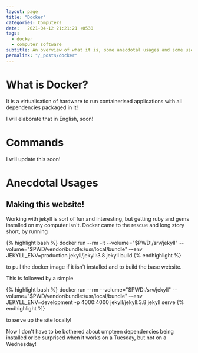 ```yaml
---
layout: page
title: "Docker"
categories: Computers
date:   2021-04-12 21:21:21 +0530
tags:
  - docker
  - computer software
subtitle: An overview of what it is, some anecdotal usages and some useful commands
permalink: "/_posts/docker"
---
```

# What is Docker?

It is a virtualisation of hardware to run containerised applications with all dependencies packaged in it!

I will elaborate that in English, soon!

# Commands

I will update this soon!

# Anecdotal Usages

## Making this website!

Working with jekyll is sort of fun and interesting, but getting ruby and gems installed on my computer isn't. Docker came to the rescue and long story short, by running

{% highlight bash %}
docker run --rm -it --volume="$PWD:/srv/jekyll" --volume="$PWD/vendor/bundle:/usr/local/bundle" --env JEKYLL_ENV=production jekyll/jekyll:3.8 jekyll build
{% endhighlight %}

to pull the docker image if it isn't installed and to build the base website.

This is followed by a simple

{% highlight bash %}
docker run --rm --volume="$PWD:/srv/jekyll" --volume="$PWD/vendor/bundle:/usr/local/bundle" --env JEKYLL_ENV=development -p 4000:4000 jekyll/jekyll:3.8 jekyll serve
{% endhighlight %}

to serve up the site locally!

Now I don't have to be bothered about umpteen dependencies being installed or be surprised when it works on a Tuesday, but not on a Wednesday!



<script type="text/javascript" async
  src="https://cdn.mathjax.org/mathjax/latest/MathJax.js?config=TeX-MML-AM_CHTML">
</script>
